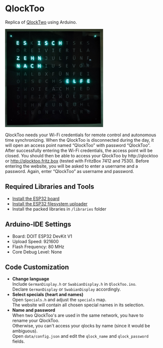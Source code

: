 # QlockToo
Replica of <a href="https://qlocktwo.com/de/stores">QlockTwo</a> using Arduino.  

<img src="doc/QlockToo.jpg" alt="QlockToo" width="320" height="320">

 QlockToo needs your Wi-Fi credentials for remote control and autonomous time synchronizing.
 When the QlockToo is disconnected during the day, it will open an access point named “QlockToo” with password “QlockToo”.
 After successfully entering the Wi-Fi credentials, the access point will be closed.
 You should then be able to access your QlockToo by http://qlocktoo or http://qlocktoo.fritz.box (tested with FritzBox 7412 and 7530).
 Before entering the website, you will be asked to enter a username and a password. Again, enter “QlockToo” as username and password.

## Required Libraries and Tools
 - <a href="https://randomnerdtutorials.com/installing-the-esp32-board-in-arduino-ide-windows-instructions/">Install the ESP32 board</a>
 - <a href="https://randomnerdtutorials.com/install-esp32-filesystem-uploader-arduino-ide/">Install the ESP32 filesystem uploader</a>
 - Install the packed libraries in `/libraries` folder

## Arduino-IDE Settings
 - Board: DOIT ESP32 DevKit V1 </li>
 - Upload Speed: 921600 </li>
 - Flash Frequency: 80 MHz </li>
 - Core Debug Level: None </li>
 
## Code Customization
- **Change language**   
    Include `GermanDisplay.h` or `SwabianDisplay.h` in `QlockToo.ino`.  
    Declare `GermanDisplay` or `SwabianDisplay` accordingly.  
- **Select specials (heart and names)**  
   Open `Specials.h` and adjust the `specials` map.  
   The website will contain all chosen special names in its selection.
- **Name and password**  
   When two QlockToo's are used in the same network, you have to rename your QlockToo.  
   Otherwise, you can't access your qlocks by name (since it would be ambiguous).  
   Open `data/config.json` and edit the `qlock_name` and `qlock_password` fields.  
